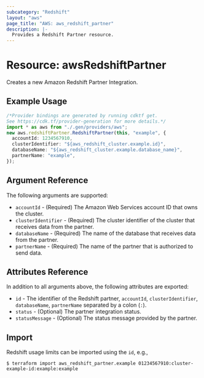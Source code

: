 ```yaml
---
subcategory: "Redshift"
layout: "aws"
page_title: "AWS: aws_redshift_partner"
description: |-
  Provides a Redshift Partner resource.
---
```


# Resource: awsRedshiftPartner

Creates a new Amazon Redshift Partner Integration.

## Example Usage

```typescript
/*Provider bindings are generated by running cdktf get.
See https://cdk.tf/provider-generation for more details.*/
import * as aws from "./.gen/providers/aws";
new aws.redshiftPartner.RedshiftPartner(this, "example", {
  accountId: 1234567910,
  clusterIdentifier: "${aws_redshift_cluster.example.id}",
  databaseName: "${aws_redshift_cluster.example.database_name}",
  partnerName: "example",
});

```

## Argument Reference

The following arguments are supported:

* `accountId` - (Required) The Amazon Web Services account ID that owns the cluster.
* `clusterIdentifier` - (Required) The cluster identifier of the cluster that receives data from the partner.
* `databaseName` - (Required) The name of the database that receives data from the partner.
* `partnerName` - (Required) The name of the partner that is authorized to send data.

## Attributes Reference

In addition to all arguments above, the following attributes are exported:

* `id` - The identifier of the Redshift partner, `accountId`, `clusterIdentifier`, `databaseName`, `partnerName` separated by a colon (`:`).
* `status` - (Optional) The partner integration status.
* `statusMessage` - (Optional) The status message provided by the partner.

## Import

Redshift usage limits can be imported using the `id`, e.g.,

```console
$ terraform import aws_redshift_partner.example 01234567910:cluster-example-id:example:example
```
